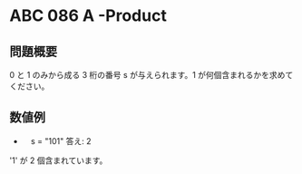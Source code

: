 # ABC 086 A -Product
## 問題概要
0 と 1 のみから成る 3 桁の番号 s が与えられます。1 が何個含まれるかを求めてください。

## 数値例
* 　s = "101" 答え: 2 

'1' が 2 個含まれています。
